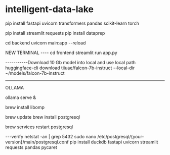# intelligent-data-lake

pip install fastapi uvicorn transformers pandas scikit-learn torch

pip install streamlit requests
pip install dataprep

cd backend
uvicorn main:app --reload

NEW TERMINAL ----
cd frontend
streamlit run app.py


-----------Download 10 Gb model into local and use local path
huggingface-cli download tiiuae/falcon-7b-instruct --local-dir ~/models/falcon-7b-instruct

--------------------
OLLAMA

ollama serve &

 brew install libomp




brew update
brew install postgresql


brew services restart postgresql

---verify 
netstat -an | grep 5432
sudo nano /etc/postgresql/{your-version}/main/postgresql.conf
pip install duckdb fastapi uvicorn streamlit requests pandas pycaret
